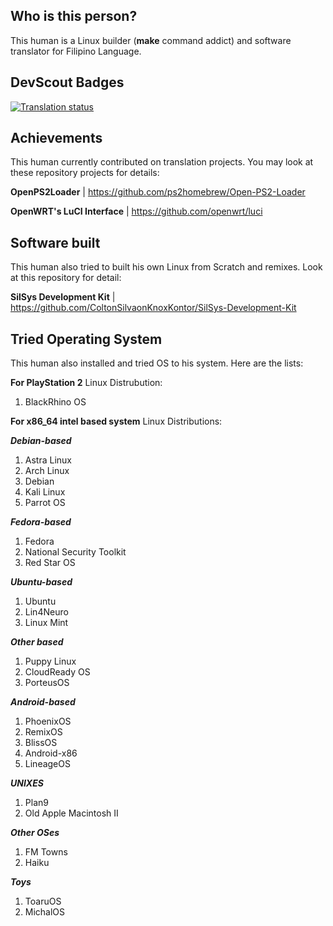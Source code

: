 ## Who is this person?
This human is a Linux builder (**make** command addict) and software translator for Filipino Language.

## DevScout Badges
<a href="https://hosted.weblate.org/engage/openwrt/-/fil/">
<img src="https://hosted.weblate.org/widget/openwrt/-/fil/open-graph.png" alt="Translation status" />
</a>

## Achievements
This human currently contributed on translation projects. You may look at these repository projects for details:

**OpenPS2Loader** | https://github.com/ps2homebrew/Open-PS2-Loader

**OpenWRT's LuCI Interface** | https://github.com/openwrt/luci

## Software built
This human also tried to built his own Linux from Scratch and remixes. Look at this repository for detail:

**SilSys Development Kit** | https://github.com/ColtonSilvaonKnoxKontor/SilSys-Development-Kit

## Tried Operating System
This human also installed and tried OS to his system. Here are the lists:

**For PlayStation 2** Linux Distrubution:

1. BlackRhino OS

**For x86_64 intel based system** Linux Distributions:

**_Debian-based_**
1. Astra Linux
2. Arch Linux
3. Debian
4. Kali Linux
5. Parrot OS

**_Fedora-based_**
1. Fedora
2. National Security Toolkit
3. Red Star OS

**_Ubuntu-based_**
1. Ubuntu
2. Lin4Neuro
3. Linux Mint

**_Other based_**
1. Puppy Linux
2. CloudReady OS
3. PorteusOS

**_Android-based_**
1. PhoenixOS
2. RemixOS
3. BlissOS
4. Android-x86
5. LineageOS

**_UNIXES_**
1. Plan9
2. Old Apple Macintosh II

**_Other OSes_**
1. FM Towns
2. Haiku

**_Toys_**
1. ToaruOS
2. MichalOS
